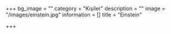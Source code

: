 +++
bg_image = ""
category = "Kişiler"
description = ""
image = "/images/einstein.jpg"
information = []
title = "Einstein"

+++
